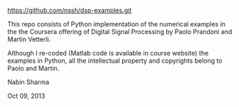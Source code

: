 https://github.com/nssh/dsp-examples.git


This repo consists of Python implementation of the numerical
examples in the the Coursera offering of Digital Signal Processing 
by Paolo Prandoni and Martin Vetterli.


Although I re-coded (Matlab code is available in course website) the
examples in Python, all the intellectual property and copyrights belong
to Paolo and Martin.


Nabin Sharma

Oct 09, 2013

